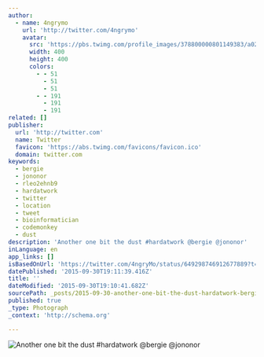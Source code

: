 ```yaml
---
author:
  - name: 4ngrymo
    url: 'http://twitter.com/4ngrymo'
    avatar:
      src: 'https://pbs.twimg.com/profile_images/378800000801149383/a0251b0f433ef416e08496a1a62fbcaa_400x400.jpeg'
      width: 400
      height: 400
      colors:
        - - 51
          - 51
          - 51
        - - 191
          - 191
          - 191
related: []
publisher:
  url: 'http://twitter.com'
  name: Twitter
  favicon: 'https://abs.twimg.com/favicons/favicon.ico'
  domain: twitter.com
keywords:
  - bergie
  - jononor
  - rleo2ehnb9
  - hardatwork
  - twitter
  - location
  - tweet
  - bioinformatician
  - codemonkey
  - dust
description: 'Another one bit the dust #hardatwork @bergie @jononor'
inLanguage: en
app_links: []
isBasedOnUrl: 'https://twitter.com/4ngryMo/status/649298746912677889?t=1&cn=bWVudGlvbg%3D%3D&sig=e469a0e8f0a04a439bf71a7bc1a0c081185c39b3&al=1&refsrc=email&iid=fc11bdeb33614abeb1ae05a39ff32650&autoactions=1443639859&uid=639003&nid=4+1489'
datePublished: '2015-09-30T19:11:39.416Z'
title: ''
dateModified: '2015-09-30T19:10:41.682Z'
sourcePath: _posts/2015-09-30-another-one-bit-the-dust-hardatwork-bergie-jononor.md
published: true
_type: Photograph
_context: 'http://schema.org'

---
```

![Another one bit the dust &num;hardatwork &commat;bergie &commat;jononor](https://pbs.twimg.com/media/CQLFxSFWEAAjhwx.jpg:large)